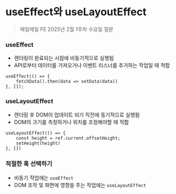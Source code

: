 #  useEffect와 useLayoutEffect

> 매일메일 FE 2025년 2월 1주차 수요일 질문

### useEffect

- 렌더링이 완료되는 시점에 비동기적으로 실행됨
- API로부터 데이터를 가져오거나 이벤트 리스너를 추가하는 작업일 때 적합
```
useEffect(() => {
    fetchData().then(data => setData(data))
}, []);
```

### useLayoutEffect

- 렌더링 후 DOM이 업데이트 되기 직전에 동기적으로 실행됨
- DOM의 크기를 측정하거나 위치를 조정해야할 때 적합
```
useLayoutEffect(() => {
    const height = ref.current.offsetHeight;
    setHeight(height)
}, [])
```

### 적절한 훅 선택하기
- 비동기 작업에는 `useEffect`
- DOM 조작 및 화면에 영향을 주는 작업에는 `useLayoutEffect`